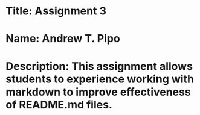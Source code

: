 # **Title:** Assignment 3
# **Name:** Andrew T. Pipo
# **Description:** This assignment allows students to experience working with markdown to improve effectiveness of README.md files.
